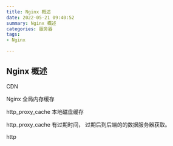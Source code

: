 ```yaml
---
title: Nginx 概述
date: 2022-05-21 09:40:52
summary: Nginx 概述
categories: 服务器
tags:
- Nginx   

---
```

## Nginx 概述



CDN 

Nginx 全局内存缓存




http_proxy_cache 本地磁盘缓存

http_proxy_cache 有过期时间，  过期后到后端的的数据服务器获取。


http 





















